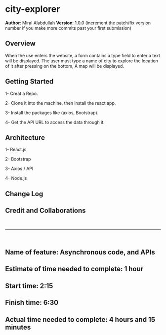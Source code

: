 # city-explorer


**Author**: Miral Alabdullah
**Version**: 1.0.0 (increment the patch/fix version number if you make more commits past your first submission)

## Overview

When the use enters the website, a form contains a type field to enter a text will be displayed. The user must type a name of city to explore the location of it after pressing on the bottom, A map will be displayed.

## Getting Started

1- Creat a Repo.

2- Clone it into the machine, then install the react app.

3- Install the packages like (axios, Bootstrap).

4- Get the API URL to access the data through it. 

## Architecture

1- React.js

2- Bootstrap

3- Axios / API

4- Node.js

## Change Log
<!-- Use this area to document the iterative changes made to your application as each feature is successfully implemented. Use time stamps. Here's an example:

01-01-2001 4:59pm - Application now has a fully-functional express server, with a GET route for the location resource. -->

## Credit and Collaborations
<!-- Give credit (and a link) to other people or resources that helped you build this application. -->



<br>
<hr>
<br>


## Name of feature: Asynchronous code, and APIs

## Estimate of time needed to complete: 1 hour

## Start time: 2:15

## Finish time: 6:30

## Actual time needed to complete: 4 hours and 15 minutes 
